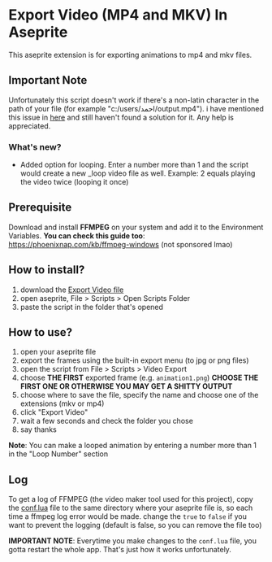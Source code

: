 # Export Video (MP4 and MKV) In Aseprite

This aseprite extension is for exporting animations to mp4 and mkv files.

## Important Note

Unfortunately this script doesn't work if there's a non-latin character in the path of your file (for example "c:/users/احمد/output.mp4"). i have mentioned this issue in [here](https://github.com/zmn-hamid/Aseprite-Export-Video-Script/issues/2) and still haven't found a solution for it. Any help is appreciated.

### What's new?

- Added option for looping. Enter a number more than 1 and the script would create a
  new \_loop video file as well. Example: 2 equals playing the video twice (looping it once)

## Prerequisite

Download and install **FFMPEG** on your system and add it to the Environment Variables. **You can check this guide too**: https://phoenixnap.com/kb/ffmpeg-windows (not sponsored lmao)

## How to install?

1. download the [Export Video file](/Export%20Video.lua)
2. open aseprite, File > Scripts > Open Scripts Folder
3. paste the script in the folder that's opened

## How to use?

1. open your aseprite file
2. export the frames using the built-in export menu (to jpg or png files)
3. open the script from File > Scripts > Video Export
4. choose **THE FIRST** exported frame (e.g. `animation1.png`)
   **CHOOSE THE FIRST ONE OR OTHERWISE YOU MAY GET A SHITTY OUTPUT**
5. choose where to save the file, specify the name and choose one of the extensions (mkv or mp4)
6. click "Export Video"
7. wait a few seconds and check the folder you chose
8. say thanks

**Note**: You can make a looped animation by entering a number more than 1 in the "Loop Number" section

## Log
To get a log of FFMPEG (the video maker tool used for this project), copy the [conf.lua](conf.lua) file
to the same directory where your aseprite file is, so each time a ffmpeg log error would be made. change
the `true` to `false` if you want to prevent the logging (default is false, so you can remove the file too)

**IMPORTANT NOTE**: Everytime you make changes to the `conf.lua` file, you gotta restart the whole app. That's
just how it works unfortunately.
